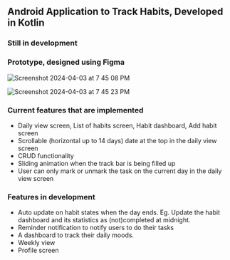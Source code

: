 ## Android Application to Track Habits, Developed in Kotlin
### Still in development

### Prototype, designed using Figma

![Screenshot 2024-04-03 at 7 45 08 PM](https://github.com/Kailash201/Resonance/assets/109354852/4b814548-19e5-4d3c-b4e8-3f8da993ac91)


![Screenshot 2024-04-03 at 7 45 23 PM](https://github.com/Kailash201/Resonance/assets/109354852/8a410c9b-445e-4c38-a4f0-8513bfbf74db)

### Current features that are implemented
- Daily view screen, List of habits screen, Habit dashboard, Add habit screen
- Scrollable (horizontal up to 14 days) date at the top in the daily view screen
- CRUD functionality
- Sliding animation when the track bar is being filled up
- User can only mark or unmark the task on the current day in the daily view screen

### Features in development
- Auto update on habit states when the day ends. Eg. Update the habit dashboard and its statistics as (not)completed at midnight.
- Reminder notification to notify users to do their tasks
- A dashboard to track their daily moods.
- Weekly view
- Profile screen
